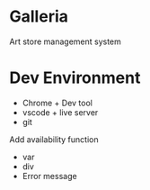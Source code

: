 # Galleria

Art store management system

# Dev Environment
* Chrome + Dev tool
* vscode + live server
* git

Add availability function
* var
* div
* Error message